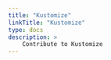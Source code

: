```yaml
---
title: "Kustomize"
linkTitle: "Kustomize"
type: docs
description: >
    Contribute to Kustomize
---
```

